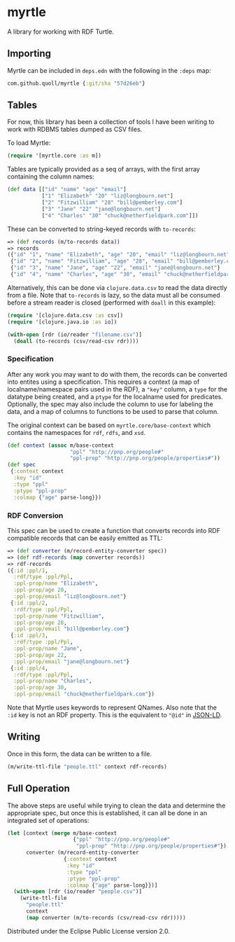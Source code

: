 # myrtle
A library for working with RDF Turtle.

## Importing
Myrtle can be included in `deps.edn` with the following in the `:deps` map:
```clojure
com.github.quoll/myrtle {:git/sha "57d26eb"}
```

## Tables
For now, this library has been a collection of tools I have been writing to work with RDBMS tables dumped as CSV files.

To load Myrtle:

```clojure
(require '[myrtle.core :as m])
```

Tables are typically provided as a seq of arrays, with the first array containing the column names:

```clojure
(def data [["id" "name" "age" "email"]
           ["1" "Elizabeth" "20" "liz@longbourn.net"]
           ["2" "Fitzwilliam" "28" "bill@pemberley.com"]
           ["3" "Jane" "22" "jane@longbourn.net"]
           ["4" "Charles" "30" "chuck@netherfieldpark.com"]])
```

These can be converted to string-keyed records with `to-records`:
```clojure
=> (def records (m/to-records data))
=> records
({"id" "1", "name" "Elizabeth", "age" "20", "email" "liz@longbourn.net"}
 {"id" "2", "name" "Fitzwilliam", "age" "28", "email" "bill@pemberley.com"}
 {"id" "3", "name" "Jane", "age" "22", "email" "jane@longbourn.net"}
 {"id" "4", "name" "Charles", "age" "30", "email" "chuck@netherfieldpark.com"})
```
Alternatively, this can be done via `clojure.data.csv` to read the data directly from a file. Note that `to-records` is lazy, so the data must all be consumed before a stream reader is closed (performed with `doall` in this example):
```clojure
(require '[clojure.data.csv :as csv])
(require '[clojure.java.io :as io])

(with-open [rdr (io/reader "filename.csv")]
  (doall (to-records (csv/read-csv rdr))))
```

### Specification
After any work you may want to do with them, the records can be converted into entites using a specification.
This requires a context (a map of localname/namespace pairs used in the RDF), a `"key"` column,
a `type` for the datatype being created, and a `ptype` for the localname used for predicates.
Optionally, the spec may also include the column to use for labeling the data, and a map of columns to
functions to be used to parse that column.

The original context can be based on `myrtle.core/base-context` which contains the namespaces for
`rdf`, `rdfs`, and `xsd`.
```clojure
(def context (assoc m/base-context
                    "ppl" "http://pnp.org/people#"
                    "ppl-prop" "http://pnp.org/people/properties#"))
(def spec
 {:context context
  :key "id"
  :type "ppl"
  :ptype "ppl-prop"
  :colmap {"age" parse-long}})
```
### RDF Conversion
This spec can be used to create a function that converts records into RDF compatible records
that can be easily emitted as TTL:
```clojure
=> (def converter (m/record-entity-converter spec))
=> (def rdf-records (map converter records))
=> rdf-records
({:id :ppl/1,
  :rdf/type :ppl/Ppl,
  :ppl-prop/name "Elizabeth",
  :ppl-prop/age 20,
  :ppl-prop/email "liz@longbourn.net"}
 {:id :ppl/2,
  :rdf/type :ppl/Ppl,
  :ppl-prop/name "Fitzwilliam",
  :ppl-prop/age 28,
  :ppl-prop/email "bill@pemberley.com"}
 {:id :ppl/3,
  :rdf/type :ppl/Ppl,
  :ppl-prop/name "Jane",
  :ppl-prop/age 22,
  :ppl-prop/email "jane@longbourn.net"}
 {:id :ppl/4,
  :rdf/type :ppl/Ppl,
  :ppl-prop/name "Charles",
  :ppl-prop/age 30,
  :ppl-prop/email "chuck@netherfieldpark.com"})
```
Note that Myrtle uses keywords to represent QNames. Also note that the `:id` key is not an RDF property.
This is the equivalent to `"@id"` in [JSON-LD](https://json-ld.org/).

## Writing
Once in this form, the data can be written to a file.
```clojure
(m/write-ttl-file "people.ttl" context rdf-records)
```

## Full Operation
The above steps are useful while trying to clean the data and determine the appropriate spec,
but once this is established, it can all be done in an integrated set of operations:
```clojure
(let [context (merge m/base-context
                     {"ppl" "http://pnp.org/people#"
                      "ppl-prop" "http://pnp.org/people/properties#"})
      converter (m/record-entity-converter
                  {:context context
                   :key "id"
                   :type "ppl"
                   :ptype "ppl-prop"
                   :colmap {"age" parse-long}})]
  (with-open [rdr (io/reader "people.csv")]
    (write-ttl-file
      "people.ttl"
      context
      (map converter (m/to-records (csv/read-csv rdr)))))
```

Distributed under the Eclipse Public License version 2.0.

